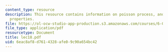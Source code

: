 ```yaml
---
content_type: resource
description: This resource contains information on poisson process, and its basic
  properties.
file: https://ol-ocw-studio-app-production.s3.amazonaws.com/courses/6-041-probabilistic-systems-analysis-and-applied-probability-spring-2006/6eac8af8d7614328afe09c90a654bc42_lec18.pdf
file_type: application/pdf
resourcetype: Document
title: lec18.pdf
uid: 6eac8af8-d761-4328-afe0-9c90a654bc42
---
```

